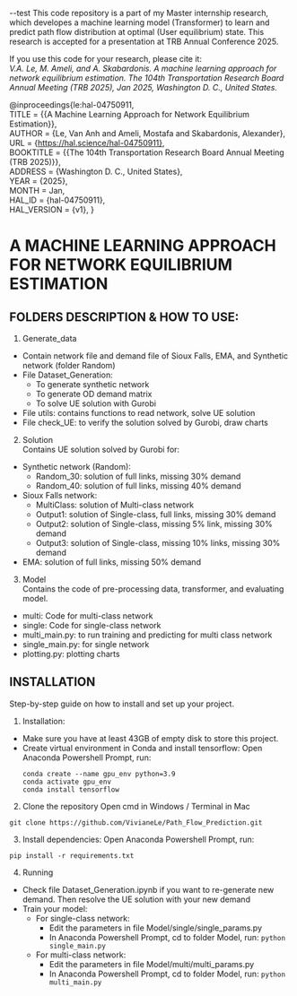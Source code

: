 --test
This code repository is a part of my Master internship research, which developes a machine learning model (Transformer) to learn and predict path flow distribution at optimal (User equilibrium) state. 
This research is accepted for a presentation at TRB Annual Conference 2025.

If you use this code for your research, please cite it:\
_V.A. Le, M. Ameli, and A. Skabardonis. A machine learning approach for network equilibrium estimation. The 104th Transportation Research Board Annual Meeting (TRB 2025), Jan 2025, Washington D. C., United States._

@inproceedings{le:hal-04750911, \
TITLE = {{A Machine Learning Approach for Network Equilibrium Estimation}}, \
AUTHOR = {Le, Van Anh and Ameli, Mostafa and Skabardonis, Alexander}, \
URL = {https://hal.science/hal-04750911}, \
BOOKTITLE = {{The 104th Transportation Research Board Annual Meeting (TRB 2025)}}, \
ADDRESS = {Washington D. C., United States}, \
YEAR = {2025}, \
MONTH = Jan, \
HAL_ID = {hal-04750911}, \
HAL_VERSION = {v1}, }

# A MACHINE LEARNING APPROACH FOR NETWORK EQUILIBRIUM ESTIMATION

## FOLDERS DESCRIPTION & HOW TO USE:
1. Generate_data
- Contain network file and demand file of Sioux Falls, EMA, and Synthetic network (folder Random)
- File Dataset_Generation: 
    - To generate synthetic network 
    - To generate OD demand matrix 
    - To solve UE solution with Gurobi
- File utils: contains functions to read network, solve UE solution
- File check_UE: to verify the solution solved by Gurobi, draw charts

2. Solution \
Contains UE solution solved by Gurobi for:
- Synthetic network (Random):
    - Random_30: solution of full links, missing 30% demand
    - Random_40: solution of full links, missing 40% demand
- Sioux Falls network:
    - MultiClass: solution of Multi-class network
    - Output1: solution of Single-class, full links, missing 30% demand
    - Output2: solution of Single-class, missing 5% link, missing 30% demand
    - Output3: solution of Single-class, missing 10% links, missing 30% demand
- EMA: solution of full links, missing 50% demand

3. Model \
Contains the code of pre-processing data, transformer, and evaluating model.
- multi: Code for multi-class network
- single: Code for single-class network
- multi_main.py: to run training and predicting for multi class network
- single_main.py: for single network
- plotting.py: plotting charts 

## INSTALLATION
Step-by-step guide on how to install and set up your project.
1. Installation:
- Make sure you have at least 43GB of empty disk to store this project.
- Create virtual environment in Conda and install tensorflow:
Open Anaconda Powershell Prompt, run:
    ```
    conda create --name gpu_env python=3.9
    conda activate gpu_env
    conda install tensorflow
    ```

2. Clone the repository
Open cmd in Windows / Terminal in Mac
```
git clone https://github.com/VivianeLe/Path_Flow_Prediction.git
```

3. Install dependencies:
Open Anaconda Powershell Prompt, run:
```
pip install -r requirements.txt
```

4. Running 
- Check file Dataset_Generation.ipynb if you want to re-generate new demand. Then resolve the UE solution with your new demand 
- Train your model:
    - For single-class network: 
        - Edit the parameters in file Model/single/single_params.py
        - In Anaconda Powershell Prompt, cd to folder Model, run: ```python single_main.py```
    - For multi-class network: 
        - Edit the parameters in file Model/multi/multi_params.py
        - In Anaconda Powershell Prompt, cd to folder Model, run: ```python multi_main.py```

